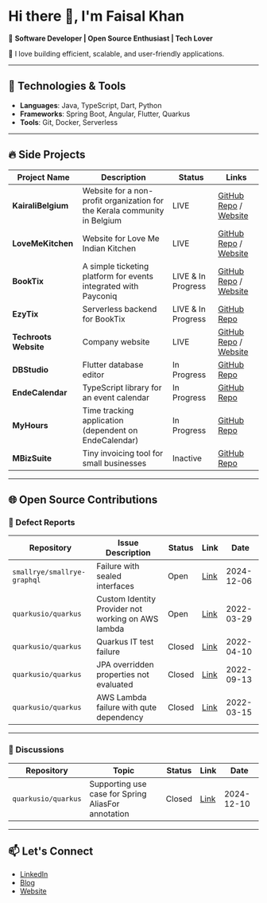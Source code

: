 # Hi there 👋, I'm Faisal Khan

🎯 **Software Developer | Open Source Enthusiast | Tech Lover**

🌟 I love building efficient, scalable, and user-friendly applications.

---

## 🚀 Technologies & Tools
- **Languages**: Java, TypeScript, Dart, Python
- **Frameworks**: Spring Boot, Angular, Flutter, Quarkus
- **Tools**: Git, Docker, Serverless

---

## 🔥 Side Projects

| Project Name                       | Description                                                                                       | Status      | Links                                                                                  |
|------------------------------------|---------------------------------------------------------------------------------------------------|-------------|----------------------------------------------------------------------------------------|
| **KairaliBelgium**                 | Website for a non-profit organization for the Kerala community in Belgium                        | LIVE   | [GitHub Repo](https://github.com/kairalibelgium/kairali-ng-web-app) / [Website](https://kairalibelgium.com/) |
| **LoveMeKitchen**                  | Website for Love Me Indian Kitchen                                                               | LIVE   | [GitHub Repo](https://github.com/TECHROOTS-BV/lovemekitchen) / [Website](https://www.lovemekitchen.be/) |
| **BookTix**                        | A simple ticketing platform for events integrated with Payconiq                                   | LIVE & In Progress      | [GitHub Repo](https://github.com/TECHROOTS-BV/booktix-ng-app) / [Website](https://tix.techroots.be/home) |
| **EzyTix**                         | Serverless backend for BookTix                                                                   | LIVE & In Progress       | [GitHub Repo](https://github.com/TECHROOTS-BV/monorepo/tree/main/apis/ezytix) |
| **Techroots Website**              | Company website                                                                                  | LIVE   | [GitHub Repo](https://github.com/TECHROOTS-BV/techroots-website) / [Website](https://www.techroots.be/home) |
| **DBStudio**                       | Flutter database editor                                                                          | In Progress | [GitHub Repo](https://github.com/TECHROOTS-BV/db_studio) |
| **EndeCalendar**                   | TypeScript library for an event calendar                                                        | In Progress | [GitHub Repo](https://github.com/TECHROOTS-BV/ende-calendar) |
| **MyHours**                        | Time tracking application (dependent on EndeCalendar)                                            | In Progress | [GitHub Repo](https://github.com/TECHROOTS-BV/my-hours) |
| **MBizSuite**                      | Tiny invoicing tool for small businesses                                                         | Inactive    | [GitHub Repo](https://github.com/faskan/mbiz-suite-mobileapp) |

---

## 🌐 Open Source Contributions

### 🐛 Defect Reports
| Repository                                      | Issue Description                          | Status     | Link                                                                 | Date       |
|------------------------------------------------|--------------------------------------------|------------|----------------------------------------------------------------------|------------|
| `smallrye/smallrye-graphql`                    | Failure with sealed interfaces             | Open       | [Link](https://github.com/smallrye/smallrye-graphql/issues/2237)     | 2024-12-06 |
| `quarkusio/quarkus`                            | Custom Identity Provider not working on AWS lambda | Open       | [Link](https://github.com/quarkusio/quarkus/issues/24609)    | 2022-03-29 |
| `quarkusio/quarkus`                            | Quarkus IT test failure                   | Closed       | [Link](https://github.com/quarkusio/quarkus/issues/24860)           | 2022-04-10 |
| `quarkusio/quarkus`                            | JPA overridden properties not evaluated   | Closed       | [Link](https://github.com/quarkusio/quarkus/issues/27893)           | 2022-09-13 |
| `quarkusio/quarkus`                            | AWS Lambda failure with qute dependency   | Closed       | [Link](https://github.com/quarkusio/quarkus/issues/24312)           | 2022-03-15 |

---

### 📖 Discussions
| Repository                                      | Topic                                      | Status     | Link                                                                 | Date       |
|------------------------------------------------|--------------------------------------------|------------|----------------------------------------------------------------------|------------|
| `quarkusio/quarkus`                            | Supporting use case for Spring AliasFor annotation | Closed     | [Link](https://github.com/quarkusio/quarkus/issues/15100#issuecomment-2541074460) | 2024-12-10 |

---

## 📫 Let's Connect
- [LinkedIn](https://www.linkedin.com/in/faisalkhanthayub/)
- [Blog](https://fazkan.blog/)
- [Website](https://www.techroots.be/home)

<!--
**faskan/faskan** is a ✨ _special_ ✨ repository because its `README.md` (this file) appears on your GitHub profile.

Here are some ideas to get you started:

- 🔭 I’m currently working on ...
- 🌱 I’m currently learning ...
- 👯 I’m looking to collaborate on ...
- 🤔 I’m looking for help with ...
- 💬 Ask me about ...
- 📫 How to reach me: ...
- 😄 Pronouns: ...
- ⚡ Fun fact: ...
-->
